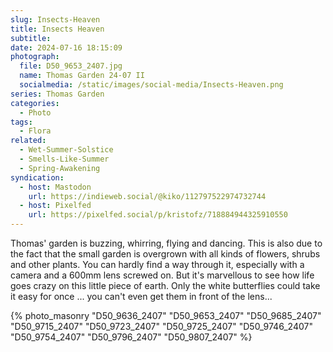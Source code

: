 ```yaml
---
slug: Insects-Heaven
title: Insects Heaven
subtitle:
date: 2024-07-16 18:15:09
photograph:
  file: D50_9653_2407.jpg
  name: Thomas Garden 24-07 II
  socialmedia: /static/images/social-media/Insects-Heaven.png
series: Thomas Garden
categories:
  - Photo
tags:
  - Flora
related:
  - Wet-Summer-Solstice
  - Smells-Like-Summer
  - Spring-Awakening
syndication:
  - host: Mastodon
    url: https://indieweb.social/@kiko/112797522974732744
  - host: Pixelfed
    url: https://pixelfed.social/p/kristofz/718884944325910550
---
```


Thomas' garden is buzzing, whirring, flying and dancing. This is also due to the fact that the small garden is overgrown with all kinds of flowers, shrubs and other plants. You can hardly find a way through it, especially with a camera and a 600mm lens screwed on. But it's marvellous to see how life goes crazy on this little piece of earth. Only the white butterflies could take it easy for once ... you can't even get them in front of the lens...

<!-- more -->

{% photo_masonry
  "D50_9636_2407"
  "D50_9653_2407"
  "D50_9685_2407"
  "D50_9715_2407"
  "D50_9723_2407"
  "D50_9725_2407"
  "D50_9746_2407"
  "D50_9754_2407"
  "D50_9796_2407"
  "D50_9807_2407"
%}
